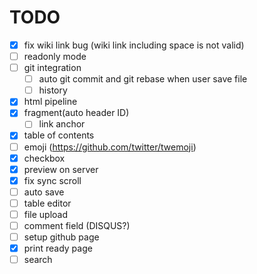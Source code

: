 TODO
====
* [x] fix wiki link bug (wiki link including space is not valid)
* [ ] readonly mode
* [ ] git integration
  - [ ] auto git commit and git rebase when user save file
  - [ ] history
* [x] html pipeline
* [x] fragment(auto header ID)
  - [ ] link anchor
* [x] table of contents
* [ ] emoji (https://github.com/twitter/twemoji)
* [x] checkbox
* [x] preview on server
* [x] fix sync scroll
* [ ] auto save
* [ ] table editor
* [ ] file upload
* [ ] comment field (DISQUS?)
* [ ] setup github page
* [x] print ready page
* [ ] search
